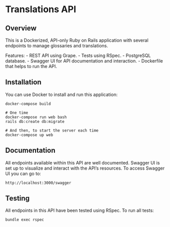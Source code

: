# Translations API

## Overview
This is a Dockerized, API-only Ruby on Rails application with several endpoints to manage glossaries and translations.

Features:
    - REST API using Grape.
    - Tests using RSpec.
    - PostgreSQL database.
    - Swagger UI for API documentation and interaction.
    - Dockerfile that helps to run the API.

## Installation
You can use Docker to install and run this application:

```
docker-compose build

# One time
docker-compose run web bash
rails db:create db:migrate

# And then, to start the server each time
docker-compose up web
```

## Documentation
All endpoints available within this API are well documented.
Swagger UI is set up to visualize and interact with the API’s resources. To access Swagger UI you can go to:

```
http://localhost:3000/swagger
```

## Testing
All endpoints in this API have been tested using RSpec. To run all tests:

```
bundle exec rspec
```